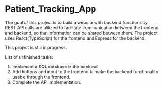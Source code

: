 # Patient_Tracking_App

The goal of this project is to build a website with backend functionality. REST API calls are utilized to facilitate communication between the frontend and backend, so that information can be shared between them. The project uses React(TypeScript) for the frontend and Express for the backend.

This project is still in progress.

List of unfinished tasks:
1. Implement a SQL database in the backend
2. Add buttons and input to the frontend to make the backend functionality usable through the frontend.
3. Complete the API implementation.
